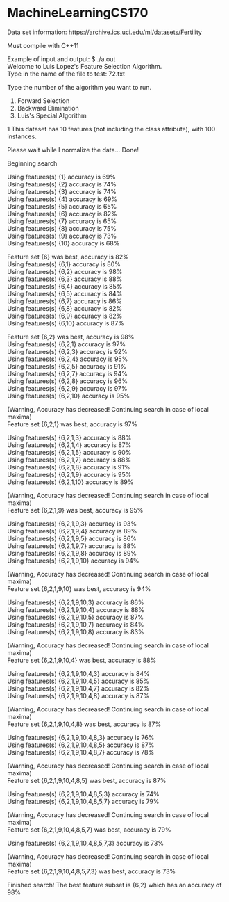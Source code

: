 # MachineLearningCS170

Data set information:
https://archive.ics.uci.edu/ml/datasets/Fertility

Must compile with C++11

Example of input and output:
$ ./a.out                                                                                                     
Welcome to Luis Lopez's Feature Selection Algorithm.                                                          
Type in the name of the file to test: 72.txt    
                                                                                                                                                                          
Type the number of the algorithm you want to run.                                                                                                                                                                                       
1) Forward Selection                                                                                          
2) Backward Elimination                                                                                       
3) Luis's Special Algorithm 
                                                                                                                                                                                                                        
1
This dataset has 10 features (not including the class attribute), with 100 instances.   

Please wait while I normalize the data... Done!                                                                                                                                                                             

Beginning search                                                                                                                                                                                                                    

Using features(s) {1} accuracy is 69%                                                                         
Using features(s) {2} accuracy is 74%                                                                         
Using features(s) {3} accuracy is 74%                                                                         
Using features(s) {4} accuracy is 69%                                                                         
Using features(s) {5} accuracy is 65%                                                                         
Using features(s) {6} accuracy is 82%                                                                         
Using features(s) {7} accuracy is 65%                                                                        
Using features(s) {8} accuracy is 75%                                                                         
Using features(s) {9} accuracy is 73%                                                                         
Using features(s) {10} accuracy is 68%                                                                                                                                                                              

Feature set {6} was best, accuracy is 82%                                                                                                                                                                                           
Using features(s) {6,1} accuracy is 80%                                                                       
Using features(s) {6,2} accuracy is 98%                                                                       
Using features(s) {6,3} accuracy is 88%                                                                       
Using features(s) {6,4} accuracy is 85%                                                                       
Using features(s) {6,5} accuracy is 84%                                                                       
Using features(s) {6,7} accuracy is 86%                                                                       
Using features(s) {6,8} accuracy is 82%                                                                       
Using features(s) {6,9} accuracy is 82%                                                                       
Using features(s) {6,10} accuracy is 87%                                                                                                                                                                            

Feature set {6,2} was best, accuracy is 98%                                                                                                                                                                                         
Using features(s) {6,2,1} accuracy is 97%                                                                     
Using features(s) {6,2,3} accuracy is 92%                                                                     
Using features(s) {6,2,4} accuracy is 95%                                                                     
Using features(s) {6,2,5} accuracy is 91%                                                                     
Using features(s) {6,2,7} accuracy is 94%                                                                     
Using features(s) {6,2,8} accuracy is 96%                                                                     
Using features(s) {6,2,9} accuracy is 97%                                                                    
Using features(s) {6,2,10} accuracy is 95%                                                                                                                                                                          

(Warning, Accuracy has decreased! Continuing search in case of local maxima)                                  
Feature set {6,2,1} was best, accuracy is 97%                                                                                                                                                                                       

Using features(s) {6,2,1,3} accuracy is 88%                                                                   
Using features(s) {6,2,1,4} accuracy is 87%                                                                   
Using features(s) {6,2,1,5} accuracy is 90%                                                                  
Using features(s) {6,2,1,7} accuracy is 88%                                                                   
Using features(s) {6,2,1,8} accuracy is 91%                                                                   
Using features(s) {6,2,1,9} accuracy is 95%                                                                   
Using features(s) {6,2,1,10} accuracy is 89%                                                                                                                                                                        

(Warning, Accuracy has decreased! Continuing search in case of local maxima)                                  
Feature set {6,2,1,9} was best, accuracy is 95%                                                                                                                                                                                     

Using features(s) {6,2,1,9,3} accuracy is 93%                                                                 
Using features(s) {6,2,1,9,4} accuracy is 89%                                                                 
Using features(s) {6,2,1,9,5} accuracy is 86%                                                                 
Using features(s) {6,2,1,9,7} accuracy is 88%                                                                 
Using features(s) {6,2,1,9,8} accuracy is 89%                                                                 
Using features(s) {6,2,1,9,10} accuracy is 94%                                                                                                                                                                      

(Warning, Accuracy has decreased! Continuing search in case of local maxima)                                  
Feature set {6,2,1,9,10} was best, accuracy is 94%                                                                                                                                                                                  

Using features(s) {6,2,1,9,10,3} accuracy is 86%                                                              
Using features(s) {6,2,1,9,10,4} accuracy is 88%                                                              
Using features(s) {6,2,1,9,10,5} accuracy is 87%                                                              
Using features(s) {6,2,1,9,10,7} accuracy is 84%                                                              
Using features(s) {6,2,1,9,10,8} accuracy is 83%                                                                                                                                                                    

(Warning, Accuracy has decreased! Continuing search in case of local maxima)                                  
Feature set {6,2,1,9,10,4} was best, accuracy is 88%                                                                                                                                                                                

Using features(s) {6,2,1,9,10,4,3} accuracy is 84%                                                            
Using features(s) {6,2,1,9,10,4,5} accuracy is 85%                                                            
Using features(s) {6,2,1,9,10,4,7} accuracy is 82%                                                            
Using features(s) {6,2,1,9,10,4,8} accuracy is 87%                                                                                                                                                                  

(Warning, Accuracy has decreased! Continuing search in case of local maxima)                                  
Feature set {6,2,1,9,10,4,8} was best, accuracy is 87%                                                                                                                                                                              

Using features(s) {6,2,1,9,10,4,8,3} accuracy is 76%                                                          
Using features(s) {6,2,1,9,10,4,8,5} accuracy is 87%                                                          
Using features(s) {6,2,1,9,10,4,8,7} accuracy is 78%                                                                                                                                                                

(Warning, Accuracy has decreased! Continuing search in case of local maxima)                                  
Feature set {6,2,1,9,10,4,8,5} was best, accuracy is 87%                                                                                                                                                                            

Using features(s) {6,2,1,9,10,4,8,5,3} accuracy is 74%                                                        
Using features(s) {6,2,1,9,10,4,8,5,7} accuracy is 79%                                                                                                                                                              

(Warning, Accuracy has decreased! Continuing search in case of local maxima)                                  
Feature set {6,2,1,9,10,4,8,5,7} was best, accuracy is 79%                                                                                                                                                                          

Using features(s) {6,2,1,9,10,4,8,5,7,3} accuracy is 73%                                                                                                                                                            

(Warning, Accuracy has decreased! Continuing search in case of local maxima)                                  
Feature set {6,2,1,9,10,4,8,5,7,3} was best, accuracy is 73%    
                                                                                                                                                            
Finished search! The best feature subset is {6,2} which has an accuracy of 98%  
